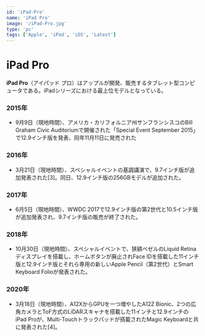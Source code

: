 ```yaml
---
id: 'iPad-Pro'
name: 'iPad Pro'
image: '/iPad-Pro.jpg'
type: 'pc'
tags: ['Apple', 'iPad', 'iOS', 'Latest']
---
```


# iPad Pro

**iPad Pro**（アイパッド プロ）はアップルが開発、販売するタブレット型コンピュータである。iPadシリーズにおける最上位モデルとなっている。 

### 2015年
- 9月9日（現地時間）、アメリカ・カリフォルニア州サンフランシスコのBill Graham Civic Auditoriumで開催された「Special Event September 2015」で12.9インチ版を発表、同年11月11日に発売された

### 2016年
- 3月21日（現地時間）、スペシャルイベントの基調講演で、9.7インチ版が追加発表された[3]。同日、12.9インチ版の256GBモデルが追加された。

### 2017年
- 6月5日（現地時間）、WWDC 2017で12.9インチ版の第2世代と10.5インチ版が追加発表され、9.7インチ版の販売が終了された。

### 2018年
- 10月30日（現地時間）、スペシャルイベントで、狭額ベゼルのLiquid Retinaディスプレイを搭載し、ホームボタンが廃止されFace IDを搭載した11インチ版と12.9インチ版とそれら専用の新しいApple Pencil（第2世代）とSmart Keyboard Folioが発表された。

### 2020年
- 3月18日（現地時間）、A12XからGPUを一つ増やしたA12Z Bionic、2つの広角カメラとToF方式のLiDARスキャナを搭載した11インチと12.9インチのiPad Proが、Multi-Touchトラックパッドが搭載されたMagic Keyboardと共に発表された[4]。

